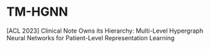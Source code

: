 # TM-HGNN
[ACL 2023] Clinical Note Owns its Hierarchy: Multi-Level Hypergraph Neural Networks for Patient-Level Representation Learning
